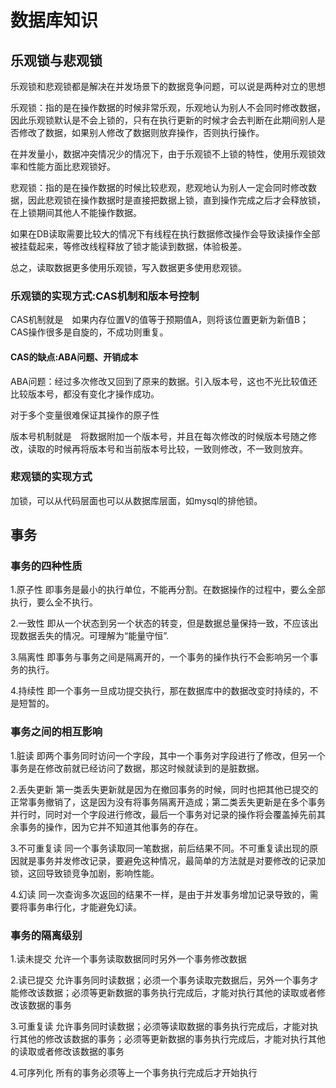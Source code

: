 # 数据库知识

## 乐观锁与悲观锁	

乐观锁和悲观锁都是解决在并发场景下的数据竞争问题，可以说是两种对立的思想

乐观锁：指的是在操作数据的时候非常乐观，乐观地认为别人不会同时修改数据，因此乐观锁默认是不会上锁的，只有在执行更新的时候才会去判断在此期间别人是否修改了数据，如果别人修改了数据则放弃操作，否则执行操作。

在并发量小，数据冲突情况少的情况下，由于乐观锁不上锁的特性，使用乐观锁效率和性能方面比悲观锁好。

悲观锁：指的是在操作数据的时候比较悲观，悲观地认为别人一定会同时修改数据，因此悲观锁在操作数据时是直接把数据上锁，直到操作完成之后才会释放锁，在上锁期间其他人不能操作数据。

如果在DB读取需要比较大的情况下有线程在执行数据修改操作会导致读操作全部被挂载起来，等修改线程释放了锁才能读到数据，体验极差。

总之，读取数据更多使用乐观锁，写入数据更多使用悲观锁。

### 乐观锁的实现方式:CAS机制和版本号控制

CAS机制就是　如果内存位置V的值等于预期值A，则将该位置更新为新值B；CAS操作很多是自旋的，不成功则重复。

#### CAS的缺点:ABA问题、开销成本

ABA问题：经过多次修改又回到了原来的数据。引入版本号，这也不光比较值还比较版本号，都没有变化才操作成功。

对于多个变量很难保证其操作的原子性

版本号机制就是　将数据附加一个版本号，并且在每次修改的时候版本号随之修改，读取的时候再将版本号和当前版本号比较，一致则修改，不一致则放弃。

### 悲观锁的实现方式

加锁，可以从代码层面也可以从数据库层面，如mysql的排他锁。

## 事务

### 事务的四种性质

1.原子性 即事务是最小的执行单位，不能再分割。在数据操作的过程中，要么全部执行，要么全不执行。

2.一致性 即从一个状态到另一个状态的转变，但是数据总量保持一致，不应该出现数据丢失的情况。可理解为“能量守恒”.

3.隔离性 即事务与事务之间是隔离开的，一个事务的操作执行不会影响另一个事务的执行。

4.持续性 即一个事务一旦成功提交执行，那在数据库中的数据改变时持续的，不是短暂的。

### 事务之间的相互影响

1.脏读 即两个事务同时访问一个字段，其中一个事务对字段进行了修改，但另一个事务是在修改前就已经访问了数据，那这时候就读到的是脏数据。

2.丢失更新 第一类丢失更新就是因为在撤回事务的时候，同时也把其他已提交的正常事务撤销了，这是因为没有将事务隔离开造成；第二类丢失更新是在多个事务并行时，同时对一个字段进行修改，最后一个事务对记录的操作将会覆盖掉先前其余事务的操作，因为它并不知道其他事务的存在。

3.不可重复读 同一个事务读取同一笔数据，前后结果不同。不可重复读出现的原因就是事务并发修改记录，要避免这种情况，最简单的方法就是对要修改的记录加锁，这回导致锁竞争加剧，影响性能。

4.幻读 同一次查询多次返回的结果不一样，是由于并发事务增加记录导致的，需要将事务串行化，才能避免幻读。

### 事务的隔离级别

1.读未提交 允许一个事务读取数据同时另外一个事务修改数据

2.读已提交 允许事务同时读数据；必须一个事务读取完数据后，另外一个事务才能修改该数据；必须等更新数据的事务执行完成后，才能对执行其他的读取或者修改该数据的事务

3.可重复读 允许事务同时读数据；必须等读取数据的事务执行完成后，才能对执行其他的修改该数据的事务；必须等更新数据的事务执行完成后，才能对执行其他的读取或者修改该数据的事务

4.可序列化 所有的事务必须等上一个事务执行完成后才开始执行